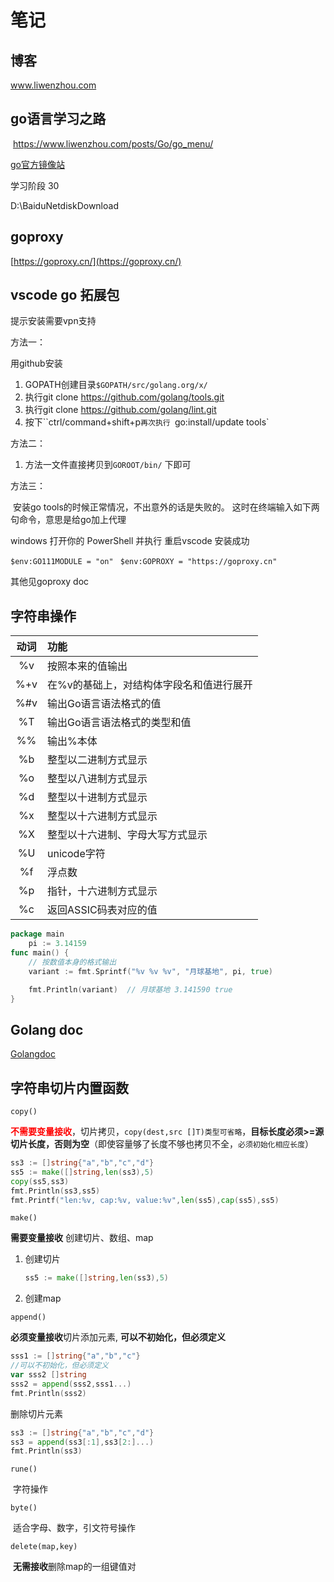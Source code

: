 # 笔记

## 博客

www.liwenzhou.com

## go语言学习之路

​    https://www.liwenzhou.com/posts/Go/go_menu/

[go官方镜像站](https://golang.google.cn/dl/)



学习阶段 30

D:\BaiduNetdiskDownload



## goproxy

[https://goproxy.cn/](https://goproxy.cn/)

## vscode go 拓展包

提示安装需要vpn支持

方法一：

用github安装

1. GOPATH创建目录` $GOPATH/src/golang.org/x/ `
2. 执行git clone https://github.com/golang/tools.git
3. 执行git clone https://github.com/golang/lint.git
4. 按下``ctrl/command+shift+p`再次执行 `go:install/update tools`

方法二：

1. 方法一文件直接拷贝到`GOROOT/bin/` 下即可

方法三：

​     安装go tools的时候正常情况，不出意外的话是失败的。
​     这时在终端输入如下两句命令，意思是给go加上代理 

windows  打开你的 PowerShell 并执行  重启vscode 安装成功

`$env:GO111MODULE = "on" `
`$env:GOPROXY = "https://goproxy.cn" `

其他见goproxy doc



##  字符串操作



| 动词 | 功能                                     |
| :--: | :--------------------------------------- |
|  %v  | 按照本来的值输出                         |
| %+v  | 在%v的基础上，对结构体字段名和值进行展开 |
| %#v  | 输出Go语言语法格式的值                   |
|  %T  | 输出Go语言语法格式的类型和值             |
|  %%  | 输出%本体                                |
|  %b  | 整型以二进制方式显示                     |
|  %o  | 整型以八进制方式显示                     |
|  %d  | 整型以十进制方式显示                     |
|  %x  | 整型以十六进制方式显示                   |
|  %X  | 整型以十六进制、字母大写方式显示         |
|  %U  | unicode字符                              |
|  %f  | 浮点数                                   |
|  %p  | 指针，十六进制方式显示                   |
|  %c  | 返回ASSIC码表对应的值                    |

```go
package main
    pi := 3.14159
func main() {
    // 按数值本身的格式输出
	variant := fmt.Sprintf("%v %v %v", "月球基地", pi, true)

	fmt.Println(variant)  // 月球基地 3.141590 true
}
```

## Golang doc

[Golangdoc](https://studygolang.com/pkgdoc)



## 字符串切片内置函数

`copy()`

​	<font color=#FF0000>**不需要变量接收**</font>，切片拷贝，`copy(dest,src []T)类型可省略`，**目标长度必须>=源切片长度，否则为空**（即使容量够了长度不够也拷贝不全，`必须初始化相应长度`）

```go
ss3 := []string{"a","b","c","d"}
ss5 := make([]string,len(ss3),5)
copy(ss5,ss3)
fmt.Println(ss3,ss5)
fmt.Printf("len:%v, cap:%v, value:%v",len(ss5),cap(ss5),ss5)
```

`make()`

   **需要变量接收** 创建切片、数组、map

 1. 创建切片

    ```go
    ss5 := make([]string,len(ss3),5)
    ```

 2. 创建map

`append()`

 **必须变量接收**切片添加元素, **可以不初始化，但必须定义**

```go
sss1 := []string{"a","b","c"}
//可以不初始化，但必须定义
var sss2 []string
sss2 = append(sss2,sss1...)
fmt.Println(sss2)
```

删除切片元素

```go
ss3 := []string{"a","b","c","d"}
ss3 = append(ss3[:1],ss3[2:]...)
fmt.Println(ss3)
```

`rune()`

​    字符操作

`byte()`

​    适合字母、数字，引文符号操作

`delete(map,key)`

​    **无需接收**删除map的一组键值对





